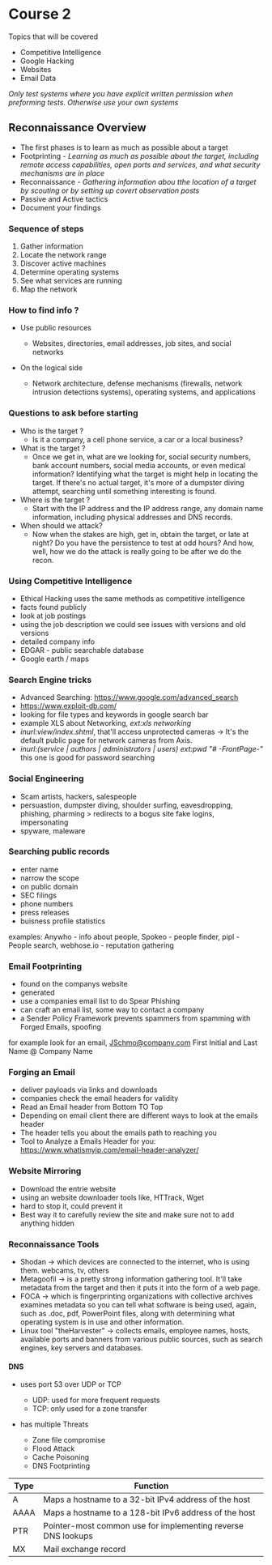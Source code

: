 # Course 2

Topics that will be covered

- Competitive Intelligence
- Google Hacking
- Websites
- Email Data

*Only test systems where you have explicit written permission when preforming tests. Otherwise use your own systems*

## Reconnaissance Overview

- The first phases is to learn as much as possible about a target
- Footprinting - *Learning as much as possible about the target, 
including remote access capabilities, open ports and services, and what security mechanisms are in place*
- Reconnaissance - *Gathering information abou tthe location of a target by scouting or 
by setting up covert observation posts*
- Passive and Active tactics
- Document your findings

### Sequence of steps 

1. Gather information
2. Locate the network range
3. Discover active machines
4. Determine operating systems
5. See what services are running
6. Map the network

### How to find info ?

- Use public resources

    - Websites, directories, email addresses, job sites, and social networks

- On the logical side

    - Network architecture, defense mechanisms (firewalls, network intrusion detections systems), operating systems, and applications

### Questions to ask before starting

- Who is the target ?
    - Is it a company, a cell phone service, a car or a local business? 
- What is the target ?
    -  Once we get in, what are we looking for, social security numbers, bank account numbers, social media accounts, or even medical information? Identifying what the target is might help in locating the target. If there's no actual target, it's more of a dumpster diving attempt, searching until something interesting is found. 
- Where is the target ?
    -  Start with the IP address and the IP address range, any domain name information, including physical addresses and DNS records.
- When should we attack? 
    - Now when the stakes are high, get in, obtain the target, or late at night? Do you have the persistence to test at odd hours? And how, well, how we do the attack is really going to be after we do the recon.

### Using Competitive Intelligence

- Ethical Hacking uses the same methods as competitive intelligence
- facts found publicly
- look at job postings
- using the job description we could see issues with versions and old versions
- detailed company info
- EDGAR - public searchable database
- Google earth / maps

### Search Engine tricks

- Advanced Searching: https://www.google.com/advanced_search
- https://www.exploit-db.com/
- looking for file types and keywords in google search bar
- example XLS about Networking, *ext:xls networking*
- *inurl:view/index.shtml*, that'll access unprotected cameras -> It's the default public page for network cameras from Axis.
- *inurl:(service | authors | administrators | users) ext:pwd "# -FrontPage-"* this one is good for password searching

### Social Engineering

- Scam artists, hackers, salespeople
- persuastion, dumpster diving, shoulder surfing, eavesdropping, phishing, pharming > redirects to a bogus site fake logins, impersonating
- spyware, maleware

### Searching public records

- enter name 
- narrow the scope
- on public domain
- SEC filings
- phone numbers
- press releases
- buisness profile statistics

examples: Anywho - info about people, Spokeo - people finder, pipl - People search, webhose.io - reputation gathering

### Email Footprinting

- found on the companys website
- generated
- use a companies email list to do Spear Phishing
- can craft an email list, some way to contact a company
- a Sender Policy Framework prevents spammers from spamming with Forged Emails, spoofing


for example look for an email, JSchmo@company.com First Initial and Last Name @ Company Name

### Forging an Email

- deliver payloads via links and downloads
- companies check the email headers for validity
- Read an Email header from Bottom TO Top
- Depending on email client there are different ways to look at the emails header
- The header tells you about the emails path to reaching you
- Tool to Analyze a Emails Header for you: https://www.whatismyip.com/email-header-analyzer/


### Website Mirroring

- Download the entrie website
- using an website downloader tools like, HTTrack, Wget
- hard to stop it, could prevent it
- Best way it to carefully review the site and make sure not to add anything hidden


### Reconnaissance Tools

- Shodan -> which devices are connected to the internet, who is using them. webcams, tv, others
- Metagoofil -> is a pretty strong information gathering tool. It'll take metadata from the target and then it puts it into the form of a web page.
- FOCA -> which is fingerprinting organizations with collective archives examines metadata so you can tell what software is being used, again, such as .doc, pdf, PowerPoint files, along with determining what operating system is in use and other information.
- Linux tool "theHarvester" -> collects emails, employee names, hosts, available ports and banners from various public sources, such as search engines, key servers and databases.

#### DNS 

- uses port 53 over UDP or TCP
    - UDP: used for more frequent requests
    - TCP: only used for a zone transfer

- has multiple Threats
    - Zone file compromise
    - Flood Attack
    - Cache Poisoning
    - DNS Footprinting

| Type | Function |
| ------------- | ------------- |
| A | Maps a hostname to a 32-bit IPv4 address of the host |
| AAAA | Maps a hostname to a 128-bit IPv6 address of the host |
| PTR | Pointer-most common use for implementing reverse DNS lookups |
| MX | Mail exchange record |
